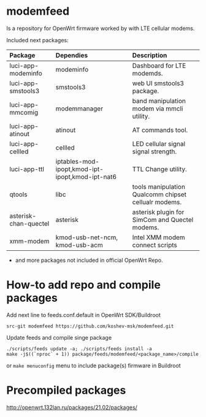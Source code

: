 # modemfeed

Is a repository for OpenWrt firmware worked by with LTE cellular modems.

Included next packages:

|Package       |        Dependies      |       Description        |
|:-------------|:----------------------|:-------------------------|
| luci-app-modeminfo|modeminfo|Dashboard for LTE modemds.|
|luci-app-smstools3|smstools3|web UI smstools3 package.|
|luci-app-mmcomig|modemmanager|band manipulation modem via mmcli utility.|
|luci-app-atinout|atinout|AT commands tool.|
|luci-app-cellled|cellled|LED cellular signal signal strength.|
|luci-app-ttl|iptables-mod-ipopt,kmod-ipt-ipopt,kmod-ipt-nat6|TTL Change utility.|
|qtools|libc|tools manipulation Qualcomm chipset cellualr modems.|
|asterisk-chan-quectel|asterisk|asterisk plugin for SimCom and Quectel modems.|
|xmm-modem|kmod-usb-net-ncm, kmod-usb-acm|Intel XMM modem connect scripts|
* and more packages not included in official OpenWrt Repo.

# How-to add repo and compile packages

Add next line to feeds.conf.default in OpenWrt SDK/Buildroot

```
src-git modemfeed https://github.com/koshev-msk/modemfeed.git
```

Update feeds and compile singe package

```
./scripts/feeds update -a; ./scripts/feeds install -a
make -j$((`nproc` + 1)) package/feeds/modemfeed/<package_name>/compile
```

or `make menuconfig` menu to include package(s) firmware in Buildroot

# Precompiled packages

http://openwrt.132lan.ru/packages/21.02/packages/
